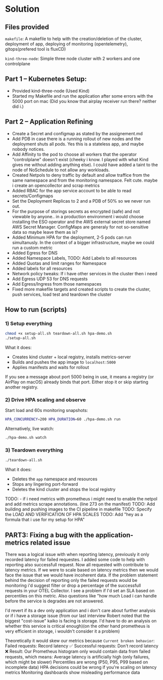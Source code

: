 # Solution

## Files provided

`makefile`: A makefile to help with the creation/deletion of the cluster, deployment of app, deploying of monitoring (opentelemetry), gitops(prefered tool is fluxCD)

`kind-three-node`: Simple three node cluster with 2 workers and one controlplane

## Part 1 – Kubernetes Setup:

- Provided kind-three-node (Used Kind)
- Started my Makefile and run the application after some errors with the 5000 port on mac (Did you know that airplay receiver run there? neither did i.)

## Part 2 – Application Refining

- Create a Secret and configmap as stated by the assignement.md
- Add PDB in case there is a running rollout of new nodes and the deployment shuts all pods. Yes this is a stateless app, and maybe nobody notices.
- Add Affinity to the pod to choose all workers that the operator "controlplane" doesn't exist (cheeky i know. I played with what Kind gives me without adding anything else). I could have added a taint to the node of NoSchedule to not allow any workloads. 
- Created Netpols to deny traffic by default and allow traffice from the same namespace and from the monitoring namespace. Felt cute. maybe i create an opencollector and scrap metrics
- Added RBAC for the app service account to be able to read secrets/Configmaps
- Set the Deployment Replicas to 2 and a PDB of 50% so we never run out. 
- For the purpose of storings secrets as encrypted (safe) and not viewable by anyone.. in a production environment i would choose installing the ESO operator and the AWS external secret store named AWS Secret Manager. ConfigMaps are generaly for not so-sensitive data so maybe leave them as is? 
- Added Minimum HPA for the deployment, 2-5 pods can run simultanusly. In the context of a bigger infrastructure, maybe we could run a custom metric 
- Added Egress for DNS
- Added Namespace Labels, TODO: Add Labels to all resources
- Added Quotas and limit ranges for Namespace
- Added labels for all resources 
- Network policy tweaks: If i have other services in the cluster then i need
- Add Egress UDP 53 for DNS requests 
- Add Egress/Ingress from those namespaces
- Fixed more makefile targets and created scripts to create the cluster, push services, load test and teardown the cluster

## How to run (scripts)

### 1) Setup everything

```bash
chmod +x setup-all.sh teardown-all.sh hpa-demo.sh
./setup-all.sh
```

What it does:
- Creates kind cluster + local registry, installs metrics-server
- Builds and pushes the app image to `localhost:5000`
- Applies manifests and waits for rollout

If you see a message about port 5000 being in use, it means a registry (or AirPlay on macOS) already binds that port. Either stop it or skip starting another registry.

### 2) Drive HPA scaling and observe

Start load and 60s monitoring snapshots:
```bash
HPA_CONCURRENCY=200 HPA_DURATION=60 ./hpa-demo.sh run
```

Alternatively, live watch:
```bash
./hpa-demo.sh watch
```

### 3) Teardown everything

```bash
./teardown-all.sh
```

What it does:
- Deletes the `app` namespace and resources
- Stops any lingering port-forward
- Deletes the kind cluster and stops the local registry



TODO: - if i need metrics with prometheus i might need to enable the netpol and add metrics scrape annotations. (line 273 on the manifest)
TODO: Add building and pushing images to the CI pipeline in makefile
TODO: Specify the LOAD AND VERIFICATION OF HPA SCALES
TODO: Add "hey as a formula that i use for my setup for HPA"

## PART3: Fixing a bug with the application- metrics related issue

There was a logical issue with when reporting latency, previously it only recorded latency for failed requestes.
I added some code to help with reporting also successfull request. Now all requested with contribute to latency metrics. If we were to scale based on latency metrics then we would face the issue that we would have incoherent data.
If the problem statement behind the decision of reporting only the failed requests would be monitoring i'd suggest filter or drop a percentage of the successfull requests in your OTEL Collector. 
I see a problem if I'd set an SLA based on percentiles on this metric. Also questions like "how much Load i can handle before the service is degrades are not answered.

I'd revert if its a dev only application and i don't care about further analysis or if i have a storage issue (from our last interview Robert noted that the biggest "cost-issue" kaiko is facing is storage. I'd have to do an analysis on whether this service is critical enough)(on the other hand prometheus is very efficient in storage, i wouldn't consider it a problem)

Theoretically it would skew our metrics because 
`Current broken behavior`:
Failed requests: Record latency ✅
Successful requests: Don't record latency ❌
Result: Our Prometheus histogram only would contain data from failed requests, which means:
Average latency is artificially high (only failures, which might be slower)
Percentiles are wrong (P50, P95, P99 based on incomplete data)
HPA decisions could be wrong if you're scaling on latency metrics
Monitoring dashboards show misleading performance data